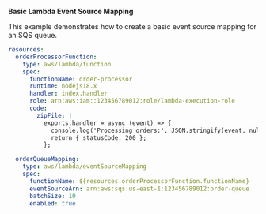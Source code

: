 **Basic Lambda Event Source Mapping**

This example demonstrates how to create a basic event source mapping for an SQS queue.

```yaml
resources:
  orderProcessorFunction:
    type: aws/lambda/function
    spec:
      functionName: order-processor
      runtime: nodejs18.x
      handler: index.handler
      role: arn:aws:iam::123456789012:role/lambda-execution-role
      code:
        zipFile: |
          exports.handler = async (event) => {
            console.log('Processing orders:', JSON.stringify(event, null, 2));
            return { statusCode: 200 };
          };

  orderQueueMapping:
    type: aws/lambda/eventSourceMapping
    spec:
      functionName: ${resources.orderProcessorFunction.functionName}
      eventSourceArn: arn:aws:sqs:us-east-1:123456789012:order-queue
      batchSize: 10
      enabled: true
``` 